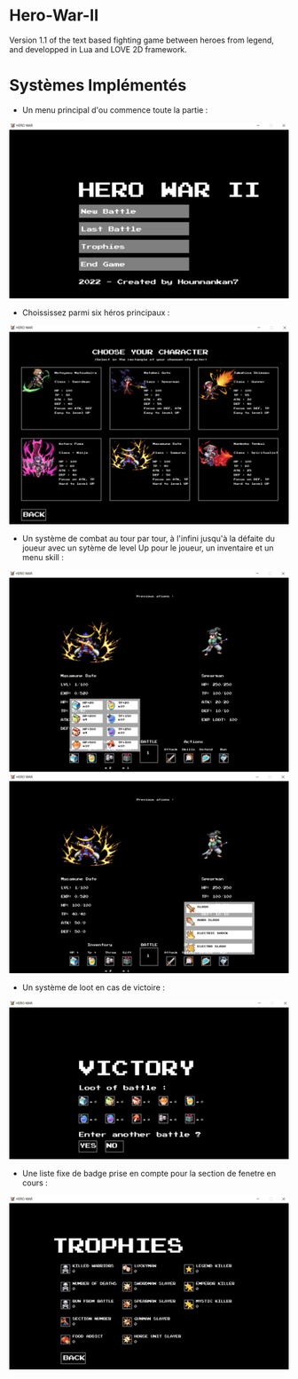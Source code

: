 # Hero-War-II
Version 1.1 of the text based fighting game between heroes from legend, and developped in Lua and LOVE 2D framework.

# Systèmes Implémentés

+ Un menu principal d'ou commence toute la partie :

![Screenshot](assets/readme_image/menu_principal.PNG)

+ Choississez parmi six héros principaux :

![Screenshot](assets/readme_image/character_choose.PNG)

+ Un système de combat au tour par tour, à l'infini jusqu'à la défaite du joueur avec un sytème de level Up pour le joueur, un inventaire et un menu skill :

![Screenshot](assets/readme_image/battle1.PNG)
![Screenshot](assets/readme_image/battle2.PNG)


+ Un système de loot en cas de victoire :

![Screenshot](assets/readme_image/loot_system.PNG)

+ Une liste fixe de badge prise en compte pour la section de fenetre en cours :

![Screenshot](assets/readme_image/trophy.PNG)
